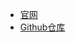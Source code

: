 * [官网](https://suhang12332.github.io/swift-craft-launcher-web.github.io/)
* [Github仓库](https://github.com/suhang12332/Swift-Craft-Launcher)